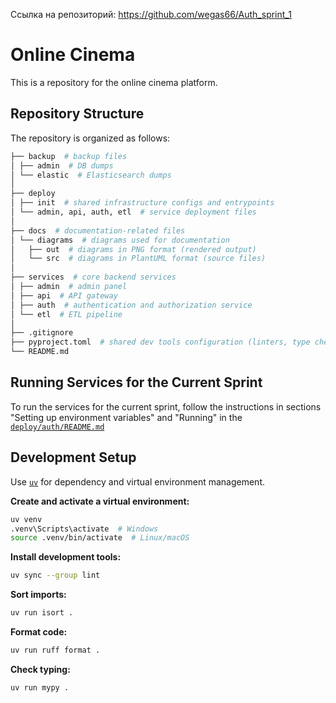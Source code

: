 Ссылка на репозиторий:
https://github.com/wegas66/Auth_sprint_1

# Online Cinema

This is a repository for the online cinema platform.

## Repository Structure

The repository is organized as follows:

```python
├── backup  # backup files
│ ├── admin  # DB dumps
│ └── elastic  # Elasticsearch dumps
│
├── deploy
│ ├── init  # shared infrastructure configs and entrypoints
│ └── admin, api, auth, etl  # service deployment files
│
├── docs  # documentation-related files
│ └── diagrams  # diagrams used for documentation
│   ├── out  # diagrams in PNG format (rendered output)
│   └── src  # diagrams in PlantUML format (source files)
│
├── services  # core backend services
│ ├── admin  # admin panel
│ ├── api  # API gateway 
│ ├── auth  # authentication and authorization service
│ └── etl  # ETL pipeline
│
├── .gitignore
├── pyproject.toml  # shared dev tools configuration (linters, type checkers)
└── README.md
```

## Running Services for the Current Sprint

To run the services for the current sprint, follow the instructions  in sections "Setting up environment variables" and "Running" in the [`deploy/auth/README.md`](./deploy/auth/README.md)

## Development Setup

Use [`uv`](https://github.com/astral-sh/uv) for dependency and virtual environment management.

**Create and activate a virtual environment:**

```bash
uv venv
.venv\Scripts\activate  # Windows
source .venv/bin/activate  # Linux/macOS
```

**Install development tools:**

```bash
uv sync --group lint
```

**Sort imports:**

```bash
uv run isort .
```

**Format code:**

```bash
uv run ruff format .
```

**Check typing:**

```bash
uv run mypy .
```
